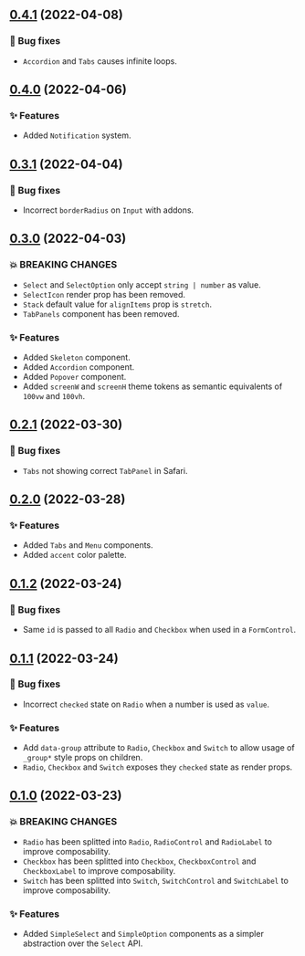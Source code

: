 ## [0.4.1](https://github.com/fabien-ml/hope-ui/compare/v0.4.0...v0.4.1) (2022-04-08)

### 🐛 Bug fixes

- `Accordion` and `Tabs` causes infinite loops.

## [0.4.0](https://github.com/fabien-ml/hope-ui/compare/v0.3.1...v0.4.0) (2022-04-06)

### ✨ Features

- Added `Notification` system.

## [0.3.1](https://github.com/fabien-ml/hope-ui/compare/v0.3.0...v0.3.1) (2022-04-04)

### 🐛 Bug fixes

- Incorrect `borderRadius` on `Input` with addons.

## [0.3.0](https://github.com/fabien-ml/hope-ui/compare/v0.2.1...v0.3.0) (2022-04-03)

### 💥 BREAKING CHANGES

- `Select` and `SelectOption` only accept `string | number` as value.
- `SelectIcon` render prop has been removed.
- `Stack` default value for `alignItems` prop is `stretch`.
- `TabPanels` component has been removed.

### ✨ Features

- Added `Skeleton` component.
- Added `Accordion` component.
- Added `Popover` component.
- Added `screenW` and `screenH` theme tokens as semantic equivalents of `100vw` and `100vh`.

## [0.2.1](https://github.com/fabien-ml/hope-ui/compare/v0.2.0...v0.2.1) (2022-03-30)

### 🐛 Bug fixes

- `Tabs` not showing correct `TabPanel` in Safari.

## [0.2.0](https://github.com/fabien-ml/hope-ui/compare/v0.1.2...v0.2.0) (2022-03-28)

### ✨ Features

- Added `Tabs` and `Menu` components.
- Added `accent` color palette.

## [0.1.2](https://github.com/fabien-ml/hope-ui/compare/v0.1.1...v0.1.2) (2022-03-24)

### 🐛 Bug fixes

- Same `id` is passed to all `Radio` and `Checkbox` when used in a `FormControl`.

## [0.1.1](https://github.com/fabien-ml/hope-ui/compare/v0.1.0...v0.1.1) (2022-03-24)

### 🐛 Bug fixes

- Incorrect `checked` state on `Radio` when a number is used as `value`.

### ✨ Features

- Add `data-group` attribute to `Radio`, `Checkbox` and `Switch` to allow usage of `_group*` style props on children.
- `Radio`, `Checkbox` and `Switch` exposes they `checked` state as render props.

## [0.1.0](https://github.com/fabien-ml/hope-ui/releases/tag/v0.1.0) (2022-03-23)

### 💥 BREAKING CHANGES

- `Radio` has been splitted into `Radio`, `RadioControl` and `RadioLabel` to improve composability.
- `Checkbox` has been splitted into `Checkbox`, `CheckboxControl` and `CheckboxLabel` to improve composability.
- `Switch` has been splitted into `Switch`, `SwitchControl` and `SwitchLabel` to improve composability.

### ✨ Features

- Added `SimpleSelect` and `SimpleOption` components as a simpler abstraction over the `Select` API.
